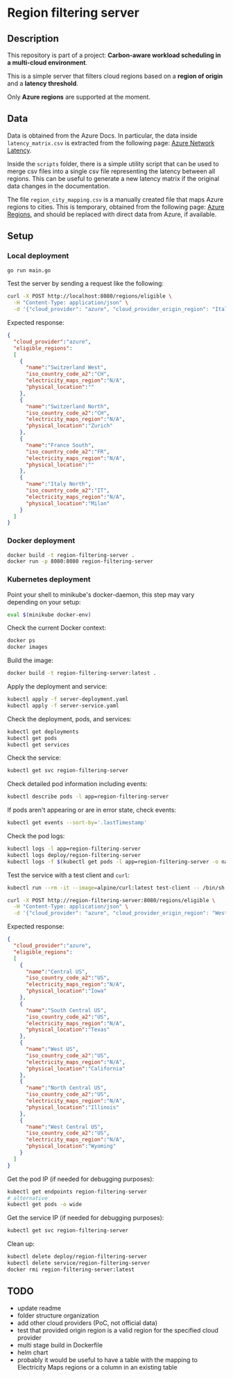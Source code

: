 # Region filtering server

## Description

This repository is part of a project: **Carbon-aware workload scheduling in a multi-cloud environment**.

This is a simple server that filters cloud regions based on a **region of origin** and a **latency threshold**. 

Only **Azure regions** are supported at the moment.

## Data

Data is obtained from the Azure Docs. In particular, the data inside `latency_matrix.csv` is extracted from the following page: [Azure Network Latency](https://raw.githubusercontent.com/MicrosoftDocs/azure-docs/refs/heads/main/articles/networking/azure-network-latency.md).

Inside the `scripts` folder, there is a simple utility script that can be used to merge csv files into a single csv file representing the latency between all regions.
This can be useful to generate a new latency matrix if the original data changes in the documentation.

The file `region_city_mapping.csv` is a manually created file that maps Azure regions to cities. 
This is temporary, obtained from the following page: [Azure Regions](https://www.azurespeed.com/Information/AzureRegions), and should be replaced with direct data from Azure, if available.

## Setup

### Local deployment

```bash
go run main.go
```

Test the server by sending a request like the following:
```bash
curl -X POST http://localhost:8080/regions/eligible \
  -H "Content-Type: application/json" \
  -d '{"cloud_provider": "azure", "cloud_provider_origin_region": "Italy North", "max_latency": 15}'
```

Expected response:
```json
{
  "cloud_provider":"azure",
  "eligible_regions":
  [
    {
      "name":"Switzerland West",
      "iso_country_code_a2":"CH",
      "electricity_maps_region":"N/A",
      "physical_location":""
    },
    {
      "name":"Switzerland North",
      "iso_country_code_a2":"CH",
      "electricity_maps_region":"N/A",
      "physical_location":"Zurich"
    },
    {
      "name":"France South",
      "iso_country_code_a2":"FR",
      "electricity_maps_region":"N/A",
      "physical_location":""
    },
    {
      "name":"Italy North",
      "iso_country_code_a2":"IT",
      "electricity_maps_region":"N/A",
      "physical_location":"Milan"
    }
  ]
}
```

### Docker deployment

```bash
docker build -t region-filtering-server .
docker run -p 8080:8080 region-filtering-server
```

### Kubernetes deployment

Point your shell to minikube's docker-daemon, this step may vary depending on your setup:
```bash
eval $(minikube docker-env)
```
Check the current Docker context:
```bash
docker ps
docker images
```

Build the image:
```bash
docker build -t region-filtering-server:latest .
```

Apply the deployment and service:
```bash
kubectl apply -f server-deployment.yaml
kubectl apply -f server-service.yaml
```

Check the deployment, pods, and services:
```bash
kubectl get deployments
kubectl get pods
kubectl get services
```

Check the service:
```bash
kubectl get svc region-filtering-server
```

Check detailed pod information including events:
```bash
kubectl describe pods -l app=region-filtering-server
```

If pods aren't appearing or are in error state, check events:
```bash
kubectl get events --sort-by='.lastTimestamp'
```

Check the pod logs:
```bash
kubectl logs -l app=region-filtering-server
kubectl logs deploy/region-filtering-server
kubectl logs -f $(kubectl get pods -l app=region-filtering-server -o name)
```

Test the service with a test client and `curl`:
```bash
kubectl run --rm -it --image=alpine/curl:latest test-client -- /bin/sh

curl -X POST http://region-filtering-server:8080/regions/eligible \
  -H "Content-Type: application/json" \
  -d '{"cloud_provider": "azure", "cloud_provider_origin_region": "West US", "max_latency": 50}'
```

Expected response:
```json
{ 
  "cloud_provider":"azure",
  "eligible_regions":
  [
    {
      "name":"Central US",
      "iso_country_code_a2":"US",
      "electricity_maps_region":"N/A",
      "physical_location":"Iowa"
    },
    {
      "name":"South Central US",
      "iso_country_code_a2":"US",
      "electricity_maps_region":"N/A",
      "physical_location":"Texas"
    },
    {
      "name":"West US",
      "iso_country_code_a2":"US",
      "electricity_maps_region":"N/A",
      "physical_location":"California"
    },
    {
      "name":"North Central US",
      "iso_country_code_a2":"US",
      "electricity_maps_region":"N/A",
      "physical_location":"Illinois"
    },
    {
      "name":"West Central US",
      "iso_country_code_a2":"US",
      "electricity_maps_region":"N/A",
      "physical_location":"Wyoming"
    }
  ]
}
```

Get the pod IP (if needed for debugging purposes):
```bash
kubectl get endpoints region-filtering-server
# alternative
kubectl get pods -o wide
```

Get the service IP (if needed for debugging purposes):
```bash
kubectl get svc region-filtering-server
```

Clean up:
```bash
kubectl delete deploy/region-filtering-server
kubectl delete service/region-filtering-server
docker rmi region-filtering-server:latest
```

## TODO

- update readme
- folder structure organization
- add other cloud providers (PoC, not official data)
- test that provided origin region is a valid region for the specified cloud provider
- multi stage build in Dockerfile
- helm chart
- probably it would be useful to have a table with the mapping to Electricity Maps regions or a column in an existing table